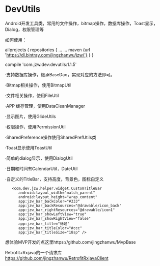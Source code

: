 # DevUtils
Android开发工具类，常用的文件操作，bitmap操作，数据库操作，Toast显示，Dialog，权限管理等

如何使用：


allprojects {
    repositories {
        ...
        ...
        maven {url 'https://dl.bintray.com/jingzhanwu/jzw/'}
    }
}

compile 'com.jzw.dev:devutils:1.1.5'

·支持数据库操作，继承BaseDao，实现对应的方法即可。

·Bitmap相关操作，使用BitmapUtil

·文件相关操作，使用FileUtil

·APP 缓存管理，使用DataCleanManager

·显示图片，使用GlideUtils

·权限操作，使用PermissionUtil

·SharedPreference操作使用SharedPrefUtils类

·Toast显示使用ToastUtil

·简单的dialog显示，使用DialogUtil

·日期和时间有CalendarUtil，DateUtil

·自定义的TitleBar，支持高度，背景色，图标自定义

       <com.dev.jzw.helper.widget.CustomTitleBar
          android:layout_width="match_parent"
          android:layout_height="wrap_content"
          app:jzw_bar_backColor="#333"
          app:jzw_bar_backResources="@drawable/icon_back"
          app:jzw_bar_rightResources="@drawable/icon1"
          app:jzw_bar_showLeftView="true"
          app:jzw_bar_showRightView="false"
          app:jzw_bar_title="标题"
          app:jzw_bar_titleColor="#ccc"
          app:jzw_bar_titleSize="18sp" />
          
想体验MVP开发的点这里https://github.com/jingzhanwu/MvpBase

Retrofit+Rxjava的一个请求库
https://github.com/jingzhanwu/RetrofitRxjavaClient

